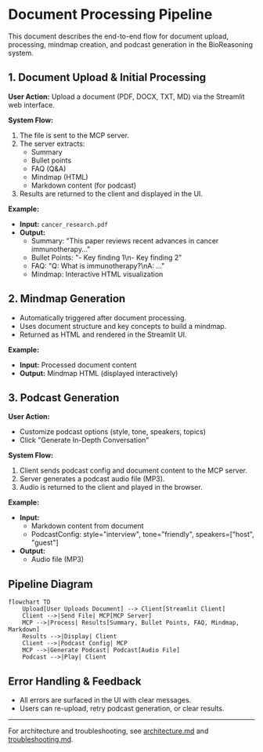 # Document Processing Pipeline

This document describes the end-to-end flow for document upload, processing, mindmap creation, and podcast generation in the BioReasoning system.

## 1. Document Upload & Initial Processing

**User Action:** Upload a document (PDF, DOCX, TXT, MD) via the Streamlit web interface.

**System Flow:**
1. The file is sent to the MCP server.
2. The server extracts:
   - Summary
   - Bullet points
   - FAQ (Q&A)
   - Mindmap (HTML)
   - Markdown content (for podcast)
3. Results are returned to the client and displayed in the UI.

**Example:**
- **Input:** `cancer_research.pdf`
- **Output:**
  - Summary: "This paper reviews recent advances in cancer immunotherapy..."
  - Bullet Points: "- Key finding 1\n- Key finding 2"
  - FAQ: "Q: What is immunotherapy?\nA: ..."
  - Mindmap: Interactive HTML visualization

## 2. Mindmap Generation

- Automatically triggered after document processing.
- Uses document structure and key concepts to build a mindmap.
- Returned as HTML and rendered in the Streamlit UI.

**Example:**
- **Input:** Processed document content
- **Output:** Mindmap HTML (displayed interactively)

## 3. Podcast Generation

**User Action:**
- Customize podcast options (style, tone, speakers, topics)
- Click "Generate In-Depth Conversation"

**System Flow:**
1. Client sends podcast config and document content to the MCP server.
2. Server generates a podcast audio file (MP3).
3. Audio is returned to the client and played in the browser.

**Example:**
- **Input:**
  - Markdown content from document
  - PodcastConfig: style="interview", tone="friendly", speakers=["host", "guest"]
- **Output:**
  - Audio file (MP3)

## Pipeline Diagram

```mermaid
flowchart TD
    Upload[User Uploads Document] --> Client[Streamlit Client]
    Client -->|Send File| MCP[MCP Server]
    MCP -->|Process| Results[Summary, Bullet Points, FAQ, Mindmap, Markdown]
    Results -->|Display| Client
    Client -->|Podcast Config| MCP
    MCP -->|Generate Podcast| Podcast[Audio File]
    Podcast -->|Play| Client
```

## Error Handling & Feedback
- All errors are surfaced in the UI with clear messages.
- Users can re-upload, retry podcast generation, or clear results.

---

For architecture and troubleshooting, see [architecture.md](architecture.md) and [troubleshooting.md](troubleshooting.md). 